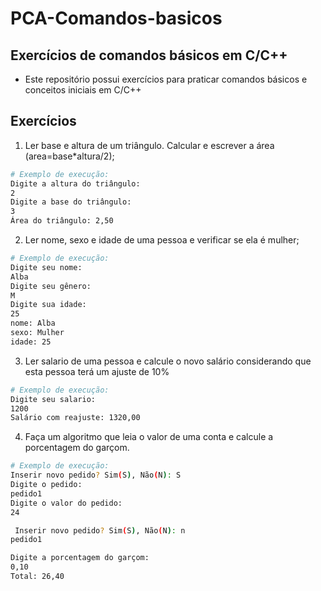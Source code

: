 # PCA-Comandos-basicos
## Exercícios de comandos básicos em C/C++

- Este repositório possui exercícios para praticar comandos básicos e conceitos iniciais em C/C++

## Exercícios

1. Ler base e altura de um triângulo. Calcular e escrever a área (area=base*altura/2);

```bash
# Exemplo de execução:
Digite a altura do triângulo:
2
Digite a base do triângulo:
3
Área do triângulo: 2,50
```

2. Ler nome, sexo e idade de uma pessoa e verificar se ela é mulher;

```bash
# Exemplo de execução:
Digite seu nome:
Alba
Digite seu gênero:
M
Digite sua idade:
25
nome: Alba
sexo: Mulher
idade: 25
```

3. Ler salario de uma pessoa e calcule o novo salário considerando que esta pessoa
terá um ajuste de 10%

```bash
# Exemplo de execução:
Digite seu salario:
1200
Salário com reajuste: 1320,00
```

4. Faça um algoritmo que leia o valor de uma conta e calcule a porcentagem do
garçom.

```bash
# Exemplo de execução:
Inserir novo pedido? Sim(S), Não(N): S
Digite o pedido:
pedido1
Digite o valor do pedido:
24

 Inserir novo pedido? Sim(S), Não(N): n
pedido1

Digite a porcentagem do garçom:
0,10
Total: 26,40
```
